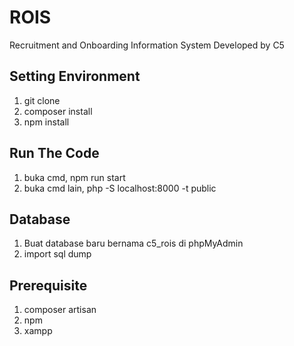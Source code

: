 # ROIS
Recruitment and Onboarding Information System
Developed by C5

## Setting Environment
1. git clone 
2. composer install
3. npm install

## Run The Code
1. buka cmd, npm run start 
2. buka cmd lain, php -S localhost:8000 -t public

## Database
1. Buat database baru bernama c5_rois di phpMyAdmin
2. import sql dump

## Prerequisite
1. composer artisan
2. npm
3. xampp

